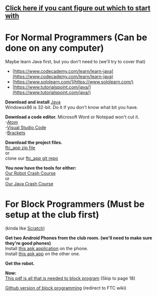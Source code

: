 ## [Click here if  you cant figure out which to start with](https://github.com/MiltonStatic5060/5060-tutorials/wiki/FAQ#which-programming-style-should-i-use)

# For Normal Programmers (Can be done on any computer)
Maybe learn Java first, but you don't need to (we'll try to cover that)
- [https://www.codecademy.com/learn/learn-java](https://www.codecademy.com/learn/learn-java)  
- [https://www.sololearn.com/](https://www.sololearn.com/)  
- [https://www.tutorialspoint.com/java/](https://www.tutorialspoint.com/java/)  

**Download and install** [Java](http://www.oracle.com/technetwork/java/javase/downloads/jdk8-downloads-2133151.html)  
Windowsx86 is 32-bit. Do it if you don't know what bit you have.

**Download a code editor.** Microsoft Word or Notepad won't cut it.  
-[Atom](https://atom.io/)  
-[Visual Studio Code](https://code.visualstudio.com/Download)  
-[Brackets](http://brackets.io/)  

**Download the project files.**  
[ftc_app zip file](https://github.com/MiltonStatic5060/ftc_app/archive/master.zip)  
or  
clone our [ftc_app git repo](https://github.com/MiltonStatic5060/ftc_app)  

**You now have the tools for either:**  
[Our Robot Crash Course](https://github.com/MiltonStatic5060/5060-tutorials/wiki/Writing-Code#top)  
or  
[Our Java Crash Course](https://github.com/MiltonStatic5060/5060-tutorials/wiki/How-To-Java)

# For Block Programmers (Must be setup at the club first)
(kinda like [Scratch](https://scratch.mit.edu/))

**Get two Android Phones from the club room. (we'll need to make sure they're good phones)**  
Install [this apk application](https://github.com/ftctechnh/ftc_app/releases/download/v3.1_fixed/FtcRobotController-release.apk) on the phone.  
Install [this apk app]() on the other one.

**Get the robot.**

**Now:**  
[This pdf is all that is needed to block program](https://www.firstinspires.org/sites/default/files/uploads/resource_library/ftc/2017-2018/blocks-programming-training-manual-mr.pdf) (Skip to page 18)

[Github version of block programming](https://github.com/ftctechnh/ftc_app/wiki/Writing-an-Op-Mode-with-FTC-Blocks) (redirect to FTC wiki)   
